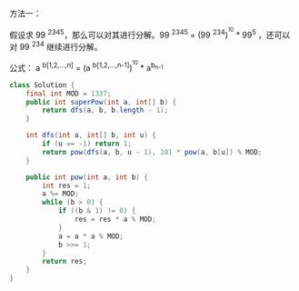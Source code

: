 方法一：

假设求 99 <sup>2345</sup>，那么可以对其进行分解。99 <sup>2345</sup> =  (99 <sup>234</sup>)<sup><sup>10</sup></sup> * 99<sup>5</sup> ，还可以对 99 <sup>234</sup> 继续进行分解。

公式：										a <sup>b[1,2,...,n]</sup> = (a <sup>b[1,2,...,n-1]</sup>)<sup><sup>10</sup></sup> * a<sup>b<sub>n-1</sub></sup> 

```java
class Solution {
    final int MOD = 1337;
    public int superPow(int a, int[] b) {
        return dfs(a, b, b.length - 1);
    }

    int dfs(int a, int[] b, int u) {
        if (u == -1) return 1;
        return pow(dfs(a, b, u - 1), 10) * pow(a, b[u]) % MOD;
    }

    public int pow(int a, int b) {
        int res = 1;
        a %= MOD;
        while (b > 0) {
            if ((b & 1) != 0) {
                res = res * a % MOD;
            }
            a = a * a % MOD;
            b >>= 1;
        }
        return res;
    }
}
```


